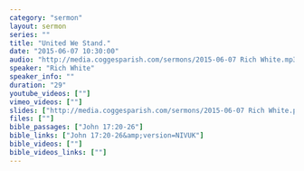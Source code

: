 ```yaml
---
category: "sermon"
layout: sermon
series: ""
title: "United We Stand."
date: "2015-06-07 10:30:00"
audio: "http://media.coggesparish.com/sermons/2015-06-07 Rich White.mp3"
speaker: "Rich White"
speaker_info: ""
duration: "29"
youtube_videos: [""]
vimeo_videos: [""]
slides: ["http://media.coggesparish.com/sermons/2015-06-07 Rich White.pdf"]
files: [""]
bible_passages: ["John 17:20-26"]
bible_links: ["John 17:20-26&amp;version=NIVUK"]
bible_videos: [""]
bible_videos_links: [""]
---
```

